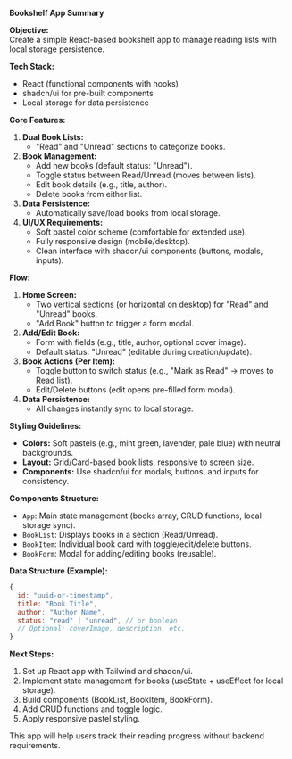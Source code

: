 **Bookshelf App Summary**

**Objective:**  
Create a simple React-based bookshelf app to manage reading lists with local storage persistence.

**Tech Stack:**

- React (functional components with hooks)
- shadcn/ui for pre-built components
- Local storage for data persistence

**Core Features:**

1. **Dual Book Lists:**
   - "Read" and "Unread" sections to categorize books.
2. **Book Management:**
   - Add new books (default status: "Unread").
   - Toggle status between Read/Unread (moves between lists).
   - Edit book details (e.g., title, author).
   - Delete books from either list.
3. **Data Persistence:**
   - Automatically save/load books from local storage.
4. **UI/UX Requirements:**
   - Soft pastel color scheme (comfortable for extended use).
   - Fully responsive design (mobile/desktop).
   - Clean interface with shadcn/ui components (buttons, modals, inputs).

**Flow:**

1. **Home Screen:**
   - Two vertical sections (or horizontal on desktop) for "Read" and "Unread" books.
   - "Add Book" button to trigger a form modal.
2. **Add/Edit Book:**
   - Form with fields (e.g., title, author, optional cover image).
   - Default status: "Unread" (editable during creation/update).
3. **Book Actions (Per Item):**
   - Toggle button to switch status (e.g., "Mark as Read" → moves to Read list).
   - Edit/Delete buttons (edit opens pre-filled form modal).
4. **Data Persistence:**
   - All changes instantly sync to local storage.

**Styling Guidelines:**

- **Colors:** Soft pastels (e.g., mint green, lavender, pale blue) with neutral backgrounds.
- **Layout:** Grid/Card-based book lists, responsive to screen size.
- **Components:** Use shadcn/ui for modals, buttons, and inputs for consistency.

**Components Structure:**

- `App`: Main state management (books array, CRUD functions, local storage sync).
- `BookList`: Displays books in a section (Read/Unread).
- `BookItem`: Individual book card with toggle/edit/delete buttons.
- `BookForm`: Modal for adding/editing books (reusable).

**Data Structure (Example):**

```javascript
{
  id: "uuid-or-timestamp",
  title: "Book Title",
  author: "Author Name",
  status: "read" | "unread", // or boolean
  // Optional: coverImage, description, etc.
}
```

**Next Steps:**

1. Set up React app with Tailwind and shadcn/ui.
2. Implement state management for books (useState + useEffect for local storage).
3. Build components (BookList, BookItem, BookForm).
4. Add CRUD functions and toggle logic.
5. Apply responsive pastel styling.

This app will help users track their reading progress without backend requirements.
